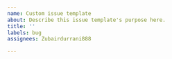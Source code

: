 ```yaml
---
name: Custom issue template
about: Describe this issue template's purpose here.
title: ''
labels: bug
assignees: Zubairdurrani888

---
```



